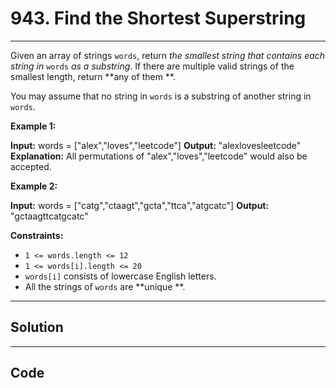 # 943. Find the Shortest Superstring

---

Given an array of strings `words`, return _the smallest string that contains each string in_ `words` _as a substring_. If there are multiple valid strings of the smallest length, return **any of them **.

You may assume that no string in `words` is a substring of another string in `words`.

 

**Example 1:**


**Input:** words = ["alex","loves","leetcode"]
**Output:** "alexlovesleetcode"
**Explanation:** All permutations of "alex","loves","leetcode" would also be accepted.


**Example 2:**


**Input:** words = ["catg","ctaagt","gcta","ttca","atgcatc"]
**Output:** "gctaagttcatgcatc"


 

**Constraints:**

  * `1 <= words.length <= 12`
  * `1 <= words[i].length <= 20`
  * `words[i]` consists of lowercase English letters.
  * All the strings of `words` are **unique **.

---

## Solution



---

## Code
```python


```